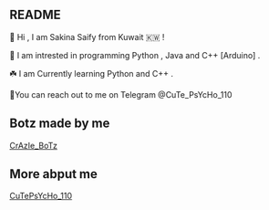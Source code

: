## README
🌸 Hi , I am Sakina Saify from Kuwait 🇰🇼 !

🦋 I am intrested in programming Python , Java and C++ [Arduino] .

☘️ I am Currently learning Python and C++ .

🌼You can reach out to me on Telegram @CuTe_PsYcHo_110

## Botz made by me
[CrAzIe_BoTz](https://t.me/CrAzIe_BoTz)

## More abput me
[CuTePsYcHo_110](t.me/CuTePsYcHo_110)

<!---
SakinaOp/SakinaOp is a ✨ special ✨ repository because its `README.md` (this file) appears on your GitHub profile.
You can click the Preview link to take a look at your changes.
--->
